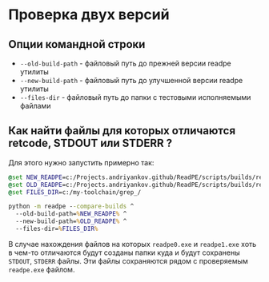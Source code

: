 # Проверка двух версий

## Опции командной строки

- `--old-build-path` - файловый путь до прежней версии readpe утилиты
- `--new-build-path` - файловый путь до улучшенной версии readpe утилиты
- `--files-dir` - файловый путь до папки с тестовыми исполняемыми файлами

## Как найти файлы для которых отличаются retcode, STDOUT или STDERR ?

Для этого нужно запустить примерно так:

```bat
@set NEW_READPE=c:/Projects.andriyankov.github/ReadPE/scripts/builds/readpe1.exe
@set OLD_READPE=c:/Projects.andriyankov.github/ReadPE/scripts/builds/readpe0.exe
@set FILES_DIR=c:/my-toolchain/grep_/

python -m readpe --compare-builds ^
  --old-build-path=%NEW_READPE% ^
  --new-build-path=%OLD_READPE% ^
  --files-dir=%FILES_DIR%
```

В случае нахождения файлов на которых `readpe0.exe` и `readpe1.exe` хоть в чем-то отличаются будут созданы папки куда и будут сохранены `STDOUT`, `STDERR` файлы. Эти файлы сохраняются рядом с проверяемым `readpe.exe` файлом.
